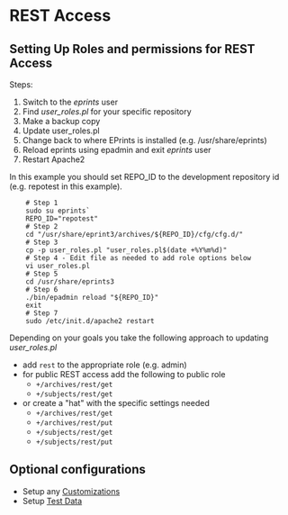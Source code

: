 
# REST Access

## Setting Up Roles and permissions for REST Access

Steps:

1. Switch to the *eprints* user
2. Find *user_roles.pl* for your specific repository 
3. Make a backup copy
4. Update user_roles.pl
5. Change back to where EPrints is installed (e.g. /usr/share/eprints)
6. Reload eprints using epadmin and exit *eprints* user
7. Restart Apache2

In this example you should set REPO_ID to the development repository id (e.g. repotest in this example).

```shell
    # Step 1
	sudo su eprints`
	REPO_ID="repotest"
    # Step 2
	cd "/usr/share/eprint3/archives/${REPO_ID}/cfg/cfg.d/"
    # Step 3
	cp -p user_roles.pl "user_roles.pl$(date +%Y%m%d)"
    # Step 4 - Edit file as needed to add role options below
	vi user_roles.pl
    # Step 5
	cd /usr/share/eprints3
    # Step 6
	./bin/epadmin reload "${REPO_ID}"
    exit
    # Step 7
    sudo /etc/init.d/apache2 restart
```

Depending on your goals you take the following approach to updating *user_roles.pl*

+ add `rest` to the appropriate role (e.g. admin)
+ for public REST access add the following to public role
	+ `+/archives/rest/get`
	+ `+/subjects/rest/get`
+ or create a "hat" with the specific settings needed
	+ `+/archives/rest/get`
	+ `+/archives/rest/put`
	+ `+/subjects/rest/get`
	+ `+/subjects/rest/put`


## Optional configurations

+ Setup any [Customizations](Matching-Customizations.md)
+ Setup [Test Data](Importing-Test-Data.html)

